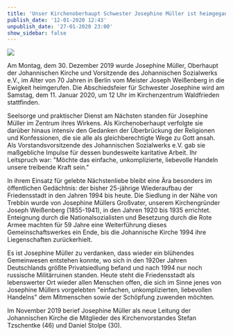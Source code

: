 ```yaml
---
title: 'Unser Kirchenoberhaupt Schwester Josephine Müller ist heimgegangen'
publish_date: '12-01-2020 12:43'
unpublish_date: '27-01-2020 23:00'
show_sidebar: false
---
```


![](http://https://smh-gemeinden.de/user/pages/02.news/35.unser-kirchenoberhaupt-schwester-josephine-mueller-ist-heimgegangen/Josephine_Mueller_f.jpg)

Am Montag, dem 30. Dezember 2019 wurde Josephine Müller, Oberhaupt der Johannischen Kirche und Vorsitzende des Johannischen Sozialwerks e.V., im Alter von 70 Jahren in Berlin vom Meister Joseph Weißenberg in die Ewigkeit heimgerufen. Die Abschiedsfeier für Schwester Josephine wird am Samstag, dem 11. Januar 2020, um 12 Uhr im Kirchenzentrum Waldfrieden stattfinden.

Seelsorge und praktischer Dienst am Nächsten standen für Josephine Müller im Zentrum ihres Wirkens. Als Kirchenoberhaupt verfolgte sie darüber hinaus intensiv den Gedanken der Überbrückung der Religionen und Konfessionen, die sie alle als gleichberechtigte Wege zu Gott ansah. Als Vorstandsvorsitzende des Johannischen Sozialwerks e.V. gab sie maßgebliche Impulse für dessen bundesweite karitative Arbeit. Ihr Leitspruch war: "Möchte das einfache, unkomplizierte, liebevolle Handeln unsere treibende Kraft sein."

In ihrem Einsatz für gelebte Nächstenliebe bleibt eine Ära besonders im öffentlichen Gedächtnis: der bisher 25-jährige Wiederaufbau der Friedensstadt in den Jahren 1994 bis heute. Die Siedlung in der Nähe von Trebbin wurde von Josephine Müllers Großvater, unserem Kirchengründer Joseph Weißenberg (1855-1941), in den Jahren 1920 bis 1935 errichtet. Enteignung durch die Nationalsozialisten und Besetzung durch die Rote Armee machten für 59 Jahre eine Weiterführung dieses Gemeinschaftswerkes ein Ende, bis die Johannische Kirche 1994 ihre Liegenschaften zurückerhielt.

Es ist Josephine Müller zu verdanken, dass wieder ein blühendes Gemeinwesen entstehen konnte, wo sich in den 1920er Jahren Deutschlands größte Privatsiedlung befand und nach 1994 nur noch russische Militärruinen standen. Heute steht die Friedensstadt als lebenswerter Ort wieder allen Menschen offen, die sich im Sinne jenes von Josephine Müllers vorgelebten "einfachen, unkomplizierten, liebevollen Handelns" dem Mitmenschen sowie der Schöpfung zuwenden möchten.

Im November 2019 berief Josephine Müller als neue Leitung der Johannischen Kirche die Mitglieder des Kirchenvorstandes Stefan Tzschentke (46) und Daniel Stolpe (30). 